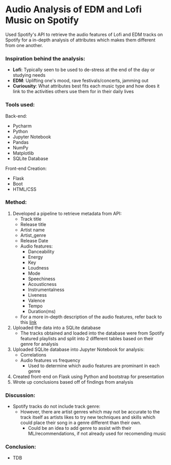 # Audio Analysis of EDM and Lofi Music on Spotify

Used Spotify's API to retrieve the audio features of Lofi and EDM tracks on Spotify for a in-depth analysis of attributes which makes them different from one another.

### Inspiration behind the analysis:
- **Lofi**: Typically seen to be used to de-stress at the end of the day or studying needs
- **EDM**: Uplifting one's mood, rave festivals/concerts, jamming out
- **Curiousity**: What attributes best fits each music type and how does it link to the activities others use them for in their daily lives

### Tools used:
Back-end: 

- Pycharm
- Python
- Jupyter Notebook
- Pandas
- NumPy
- Matplotlib
- SQLite Database

Front-end Creation:

- Flask
- Boot
- HTML/CSS

### Method:
1. Developed a pipeline to retrieve metadata from API:
	- Track title
	- Release title
	- Artist name
	- Artist_genre
	- Release Date
	- Audio features:
		- Danceability
		- Energy
		- Key
		- Loudness
		- Mode
		- Speechiness
		- Acousticness
		- Instrumentalness
		- Liveness
		- Valence
		- Tempo
		- Duration(ms)
	- For a more in-depth description of the audio features, refer back to this [link](https://developer.spotify.com/documentation/web-api/reference/#/operations/get-audio-features) 
2. Uploaded the data into a SQLite database 
	- The tracks obtained and loaded into the database were from Spotify featured playlists and split into 2 different tables based on their genre for analysis
3. Uploaded SQLite database into Jupyter Notebook for analysis:
	- Correlations
	- Audio features vs frequency
		- Used to determine which audio features are prominant in each genre
4. Created front-end on Flask using Python and bootstrap for presentation
5. Wrote up conclusions based off of findings from analysis


### Discussion:
- Spotify tracks do not include track genre:
	- However, there are artist genres which may not be accurate to the track itself as artists likes to try new techniques and skills which could place their song in a genre different than their own.
		- Could be an idea to add genre to assist with their ML/recommendations, if not already used for recomending music

### Conclusion:
- TDB